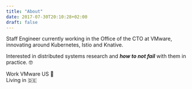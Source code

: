 ```yaml
---
title: "About"
date: 2017-07-30T20:10:28+02:00
draft: false
---
```


Staff Engineer currently working in the Office of the CTO at VMware, innovating
around Kubernetes, Istio and Knative.

Interested in distributed systems research and ***how to not fail*** with them in practice. 🤓 

Work VMware US 🏢  
Living in 🇩🇪 